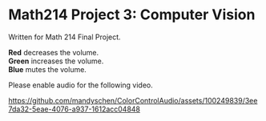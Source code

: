 # Math214 Project 3: Computer Vision
Written for Math 214 Final Project.

**Red** decreases the volume.  
**Green** increases the volume.  
**Blue** mutes the volume.  
  
Please enable audio for the following video.  

https://github.com/mandyschen/ColorControlAudio/assets/100249839/3ee7da32-5eae-4076-a937-1612acc04848

